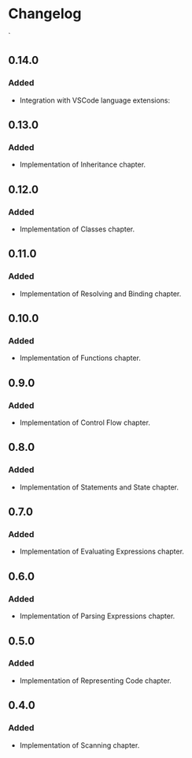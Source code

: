 # Changelog
`
## 0.14.0

### Added
- Integration with VSCode language extensions:

## 0.13.0

### Added
- Implementation of Inheritance chapter.

## 0.12.0

### Added
- Implementation of Classes chapter.

## 0.11.0

### Added
- Implementation of Resolving and Binding chapter.

## 0.10.0

### Added
- Implementation of Functions chapter.

## 0.9.0

### Added
- Implementation of Control Flow chapter.

## 0.8.0

### Added
- Implementation of Statements and State chapter.

## 0.7.0

### Added
- Implementation of Evaluating Expressions chapter.
 
## 0.6.0

### Added
- Implementation of Parsing Expressions chapter.
 
## 0.5.0

### Added
 - Implementation of Representing Code chapter.

## 0.4.0

### Added
 - Implementation of Scanning chapter.
